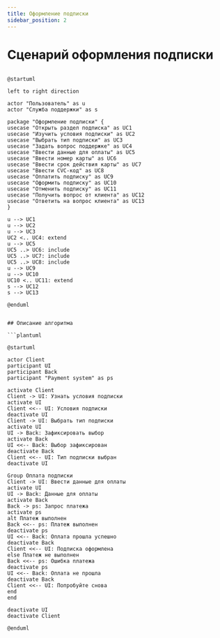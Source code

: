 ```yaml
---
title: Оформление подписки
sidebar_position: 2
---
```

# Сценарий оформления подписки

```plantuml

@startuml

left to right direction

actor "Пользователь" as u
actor "Служба поддержки" as s

package "Оформление подписки" {
usecase "Открыть раздел подписка" as UC1
usecase "Изучить условия подписки" as UC2
usecase "Выбрать тип подписки" as UC3
usecase "Задать вопрос поддержке" as UC4
usecase "Ввести данные для оплаты" as UC5
usecase "Ввести номер карты" as UC6
usecase "Ввести срок действия карты" as UC7
usecase "Ввести CVC-код" as UC8
usecase "Оплатить подписку" as UC9
usecase "Оформить подписку" as UC10
usecase "Отменить подписку" as UC11
usecase "Получить вопрос от клиента" as UC12
usecase "Ответить на вопрос клиента" as UC13
}

u --> UC1
u --> UC2
u --> UC3
UC2 <.. UC4: extend
u --> UC5
UC5 ..> UC6: include
UC5 ..> UC7: include
UC5 ..> UC8: include
u --> UC9
u --> UC10
UC10 <.. UC11: extend
s --> UC12
s --> UC13

@enduml


## Описание алгоритма

```plantuml

@startuml

actor Client
participant UI
participant Back
participant "Payment system" as ps

activate Client
Client -> UI: Узнать условия подписки
activate UI
Client <<-- UI: Условия подписки
deactivate UI
Client -> UI: Выбрать тип подписки
activate UI
UI -> Back: Зафиксировать выбор
activate Back
UI <<-- Back: Выбор зафиксирован
deactivate Back
Client <<-- UI: Тип подписки выбран
deactivate UI

Group Оплата подписки
Client -> UI: Ввести данные для оплаты
activate UI
UI -> Back: Данные для оплаты
activate Back
Back -> ps: Запрос платежа
activate ps
alt Платеж выполнен
Back <<-- ps: Платеж выполнен
deactivate ps
UI <<-- Back: Оплата прошла успешно
deactivate Back
Client <<-- UI: Подписка оформлена
else Платеж не выполнен
Back <<-- ps: Ошибка платежа
deactivate ps
UI <<-- Back: Оплата не прошла
deactivate Back
Client <<-- UI: Попробуйте снова
end
end

deactivate UI
deactivate Client

@enduml